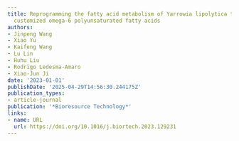 ```yaml
---
title: Reprogramming the fatty acid metabolism of Yarrowia lipolytica to produce the
  customized omega-6 polyunsaturated fatty acids
authors:
- Jinpeng Wang
- Xiao Yu
- Kaifeng Wang
- Lu Lin
- Huhu Liu
- Rodrigo Ledesma‐Amaro
- Xiao‐Jun Ji
date: '2023-01-01'
publishDate: '2025-04-29T14:56:30.244175Z'
publication_types:
- article-journal
publication: '*Bioresource Technology*'
links:
- name: URL
  url: https://doi.org/10.1016/j.biortech.2023.129231
---
```

